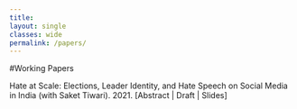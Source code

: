 ```yaml
---
title: 
layout: single
classes: wide
permalink: /papers/
---
```


<iframe src="https://www.googletagmanager.com/ns.html?id=GTM-PNS829G" height="0" width="0" style="display:none;visibility:hidden"></iframe>

#Working Papers

Hate at Scale: Elections, Leader Identity, and Hate Speech on Social Media in India (with Saket Tiwari). 2021.
[Abstract | Draft | Slides]
